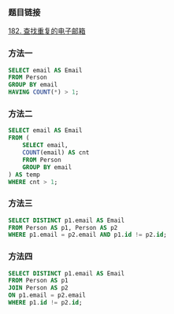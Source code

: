 ### 题目链接
[182. 查找重复的电子邮箱](https://leetcode.cn/problems/duplicate-emails)

### 方法一
```SQL
SELECT email AS Email
FROM Person
GROUP BY email
HAVING COUNT(*) > 1;
```

### 方法二
```SQL
SELECT email AS Email
FROM (
    SELECT email,
    COUNT(email) AS cnt
    FROM Person
    GROUP BY email
) AS temp
WHERE cnt > 1;
```

### 方法三
```SQL
SELECT DISTINCT p1.email AS Email
FROM Person AS p1, Person AS p2
WHERE p1.email = p2.email AND p1.id != p2.id;
```

### 方法四
```SQL
SELECT DISTINCT p1.email AS Email
FROM Person AS p1
JOIN Person AS p2
ON p1.email = p2.email
WHERE p1.id != p2.id;
```